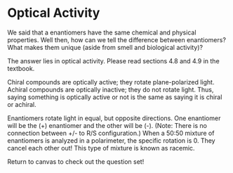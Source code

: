 # Optical Activity

We said that a enantiomers have the same chemical and physical properties.  Well then, how can we tell the difference between enantiomers?  What makes them unique (aside from smell and biological activity)?

The answer lies in optical activity.  Please read sections 4.8 and 4.9 in the textbook.

Chiral compounds are optically active; they rotate plane-polarized light.  Achiral compounds are optically inactive; they do not rotate light.  Thus, saying something is optically active or not is the same as saying it is chiral or achiral.  

Enantiomers rotate light in equal, but opposite directions.  One enantiomer will be the (+) enantiomer and the other will be (-).  (Note: There is no connection between +/- to R/S configuration.)  When a 50:50 mixture of enantiomers is analyzed in a polarimeter, the specific rotation is 0.  They cancel each other out!  This type of mixture is known as racemic.

Return to canvas to check out the question set!